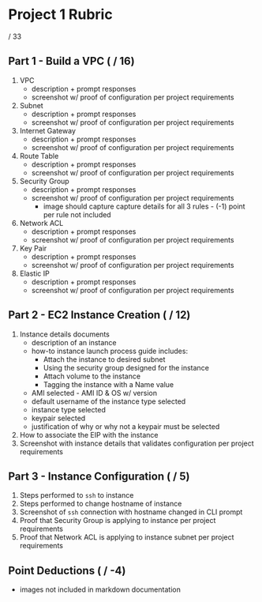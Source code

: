 # Project 1 Rubric

/ 33

## Part 1 - Build a VPC ( / 16)

1. VPC
   - description + prompt responses
   - screenshot w/ proof of configuration per project requirements
2. Subnet 
   - description + prompt responses
   - screenshot w/ proof of configuration per project requirements
3. Internet Gateway 
   - description + prompt responses
   - screenshot w/ proof of configuration per project requirements
4. Route Table 
   - description + prompt responses
   - screenshot w/ proof of configuration per project requirements
5. Security Group 
   - description + prompt responses
   - screenshot w/ proof of configuration per project requirements
      - image should capture capture details for all 3 rules - (-1) point per rule not included
6. Network ACL 
   - description + prompt responses
   - screenshot w/ proof of configuration per project requirements
7. Key Pair 
   - description + prompt responses
   - screenshot w/ proof of configuration per project requirements
8. Elastic IP 
   - description + prompt responses
   - screenshot w/ proof of configuration per project requirements

## Part 2 - EC2 Instance Creation ( / 12)

1. Instance details documents
   - description of an instance
   - how-to instance launch process guide includes:
      - Attach the instance to desired subnet
      - Using the security group designed for the instance
      - Attach volume to the instance
      - Tagging the instance with a Name value
   - AMI selected - AMI ID & OS w/ version
   - default username of the instance type selected
   - instance type selected 
   - keypair selected
   - justification of why or why not a keypair must be selected
2. How to associate the EIP with the instance
3. Screenshot with instance details that validates configuration per project requirements

## Part 3 - Instance Configuration ( / 5)

1. Steps performed to `ssh` to instance
2. Steps performed to change hostname of instance
3. Screenshot of `ssh` connection with hostname changed in CLI prompt
4. Proof that Security Group is applying to instance per project requirements
5. Proof that Network ACL is applying to instance subnet per project requirements

## Point Deductions ( / -4)

- images not included in markdown documentation

